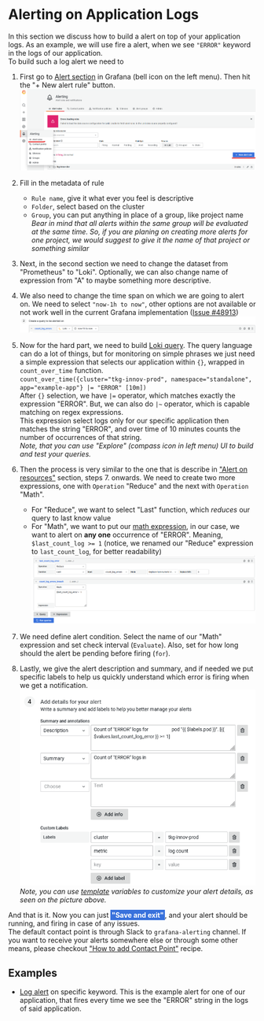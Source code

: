# Alerting on Application Logs

In this section we discuss how to build a alert on top of your application logs. As an example, we will use fire a alert, when we see `"ERROR"` keyword in the logs of our application.  
To build such a log alert we need to 

  1. First go to [Alert section](https://grafana.bratislava.sk/alerting/list) in Grafana (bell icon on the left menu). Then hit the "+ New alert rule" button.
  ![create new alert](./.attachments/create_new_alert.png "Create new alert from alert menu")

  2. Fill in the metadata of rule
      - `Rule name`, give it what ever you feel is descriptive
      - `Folder`, select based on the cluster
      - `Group`, you can put anything in place of a group, like project name  
    _Bear in mind that all alerts within the same group will be evaluated at the same time. So, if you are planing on creating more alerts for one project, we would suggest to give it the name of that project or something similar_

  3. Next, in the second section we need to change the dataset from "Prometheus" to "Loki". Optionally, we can also change name of expression from "A" to maybe something more descriptive.
  4. We also need to change the time span on which we are going to alert on. We need to select `"now-1h to now"`, other options are not available or not work well in the current Grafana implementation ([Issue #48913](https://github.com/grafana/grafana/issues/48913))
  ![change Loki dataset](./.attachments/change_loki_dataset.png "Select Loki Dataset") 
  5. Now for the hard part, we need to build [Loki query](https://grafana.com/docs/loki/latest/logql/). The query language can do a lot of things, but for monitoring on simple phrases we just need a simple expression that selects our application within `{}`, wrapped in `count_over_time` function.  
  `count_over_time({cluster="tkg-innov-prod", namespace="standalone", app="example-app"} |= "ERROR" [10m])`  
  After `{}` selection, we have `|=` operator, which matches exactly the expression "ERROR". But, we can also do `|~` operator, which is capable matching on regex expressions.  
  This expression select logs only for our specific application then matches the string "ERROR", and over time of 10 minutes counts the number of occurrences of that string.  
  _Note, that you can use "Explore" (compass icon in left menu) UI to build and test your queries._
  6. Then the process is very similar to the one that is describe in ["Alert on resources"](./resource_alert.md) section, steps 7. onwards. We need to create two more expressions, one with `Operation` "Reduce" and the next with `Operation` "Math".  
      - For "Reduce", we want to select "Last" function, which _reduces_ our query to last know value  
      - For "Math", we want to put our [math expression](https://grafana.com/docs/grafana/latest/panels/query-a-data-source/use-expressions-to-manipulate-data/about-expressions/#math), in our case,
      we want to alert on **any one** occurrence of "ERROR". Meaning,  `$last_count_log >= 1` (notice, we renamed our "Reduce" expression to `last_count_log`, for better readability)
      ![log alert count](./.attachments/log_count_errors.png "Log alerts expression")

  7. We need define alert condition. Select the name of our "Math" expression and set check interval (`Evaluate`). Also, set for how long should the alert be pending before firing (`for`).
  8. Lastly, we give the alert description and summary, and if needed we put specific labels to help us quickly understand which error is firing when we get a notification.
  ![log alert details](./.attachments/summary_description_labels_for_logs.png "Details for our log alert")
  _Note, you can use [template](https://grafana.com/docs/grafana/latest/alerting/fundamentals/annotation-label/variables-label-annotation/) variables to customize your alert details, as seen on the picture above._

And that is it. Now you can just <font color="white" style="background-color:#3871dc;padding:2px">**"Save and exit"**</font>, and your alert should be running, and firing in case of any issues.  
The default contact point is through Slack to `grafana-alerting` channel. If you want to receive your alerts somewhere else or through some other means, please checkout ["How to add Contact Point"](./contact-point.md) recipe.

## Examples

  - [Log alert](https://grafana.bratislava.sk/alerting/grafana/FuuQK0n4k/view?returnTo=%2Falerting%2Flist) on specific keyword. This is the example alert for one of our application, that fires every time we see the "ERROR" string in the logs of said application.
